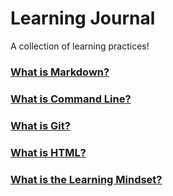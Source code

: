 # Learning Journal

A collection of learning practices! 

### [What is **Markdown?**](/markdown.md) 
### [What is **Command Line?**](/Command-line.md)
### [What is **Git?**](/Git.md)
### [What is **HTML?**](/Jon-Duckett.md)
### [What is the **Learning Mindset?**](/learning-mindset.md)
